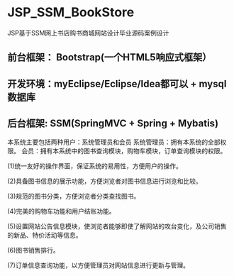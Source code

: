 # JSP_SSM_BookStore
JSP基于SSM网上书店购书商城网站设计毕业源码案例设计
## 前台框架： Bootstrap(一个HTML5响应式框架）
## 开发环境：myEclipse/Eclipse/Idea都可以 + mysql数据库
## 后台框架: SSM(SpringMVC + Spring + Mybatis)
本系统主要包括两种用户：系统管理员和会员
系统管理员：拥有本系统的全部权限。
会员：拥有本系统中的图书查询模块，购物车模块，订单查询模块的权限。

(1)统一友好的操作界面，保证系统的易用性，方便用户的操作。

(2)具备图书信息的展示功能，方便浏览者对图书信息进行浏览和比较。

(3)规范的图书分类，方便浏览者分类查找图书。

(4)完美的购物车功能和用户结账功能。

(5)设置网站公告信息模块，使浏览者能够即使了解网站的攻台变化，及公司销售的新品、特价活动等信息。

(6)图书销售排行。

(7)订单信息查询功能，以方便管理员对网站信息进行更新与管理。



